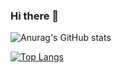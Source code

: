 ### Hi there 👋

![Anurag's GitHub stats](https://github-readme-stats.vercel.app/api?username=GRSdzn&show_icons=true&theme=aura_dark)

[![Top Langs](https://github-readme-stats.vercel.app/api/top-langs/?username=GRSdzn&layout=compact&theme=aura_dark)](https://github.com/GRSdzn)
